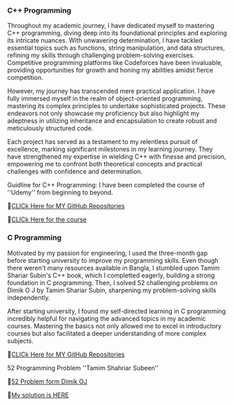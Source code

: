 ### **C++ Programming**
Throughout my academic journey, I have dedicated myself to mastering C++ programming, diving deep into its foundational principles and exploring its intricate nuances. With unwavering determination, I have tackled essential topics such as functions, string manipulation, and data structures, refining my skills through challenging problem-solving exercises. Competitive programming platforms like Codeforces have been invaluable, providing opportunities for growth and honing my abilities amidst fierce competition.

However, my journey has transcended mere practical application. I have fully immersed myself in the realm of object-oriented programming, mastering its complex principles to undertake sophisticated projects. These endeavors not only showcase my proficiency but also highlight my adeptness in utilizing inheritance and encapsulation to create robust and meticulously structured code.

Each project has served as a testament to my relentless pursuit of excellence, marking significant milestones in my learning journey. They have strengthened my expertise in wielding C++ with finesse and precision, empowering me to confront both theoretical concepts and practical challenges with confidence and determination.



Guidline for C++ Programming:
I have been completed the course of ''Udemy'' from beginning to beyond.


🔗[CLICk Here for MY GitHub Repositories](https://github.com/Nusrat008/C-plus-plus-Programming-basic-to-Intermediate)

🔗[CLICk Here for the course](https://drive.google.com/drive/folders/1qdH4Gn2p-Ids-UH5u_4TRlkOUphPqdm6?usp=sharing)

### **C Programming**

Motivated by my passion for engineering, I used the three-month gap before starting university to improve my programming skills. Even though there weren't many resources available in Bangla, I stumbled upon Tamim Shariar Subin's C++ book, which I completted eagerly, building a strong foundation in C programming. Then, I solved 52 challenging problems on Dimik O J by Tamim Shariar Subin, sharpening my problem-solving skills independently.

After starting university, I found my self-directed learning in C programming incredibly helpful for navigating the advanced topics in my academic courses. Mastering the basics not only allowed me to excel in introductory courses but also facilitated a deeper understanding of more complex subjects. 



🔗[CLICk Here for MY GitHub Repositories](https://github.com/Nusrat008/C-programming)


52 Programming Problem ''Tamim Shahriar Subeen''

🔗[52 Problem form Dimik OJ ](https://dimikoj.com/problems)


🔗[My solution is HERE](https://github.com/Nusrat008/C-programming/tree/main/52%20Problem%20Solving)
